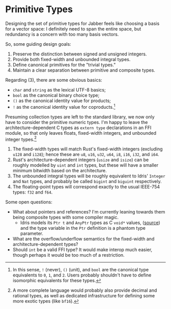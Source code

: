 # Primitive Types

Designing the set of primitive types for Jabber feels like choosing a basis for a vector space: I definitely need to span the entire space, but redundancy is a concern with too many basis vectors.

So, some guiding design goals:

1. Preserve the distinction between signed and unsigned integers.
2. Provide both fixed-width and unbounded integral types.
3. Define canonical primitives for the "trivial types."
4. Maintain a clear separation between primitive and composite types.

Regarding (3), there are some obvious basics:

- `char` and `string` as the lexical UTF-8 basics;
- `bool` as the canonical binary choice type;
- `()` as the canonical identity value for products;
- `!` as the canonical identity value for coproducts.[^1]

Presuming collection types are left to the standard library, we now only have to consider the primitive numeric types. I'm happy to leave the architecture-dependent C types as `extern type` declarations in an FFI module, so that only leaves floats, fixed-width integers, and unbounded integer types.[^2]

1. The fixed-width types will match Rust's fixed-width integers (excluding `u128` and `i128`); hence these are `u8`, `u16`, `u32`, `u64`, `i8`, `i16`, `i32`, and `i64`.
2. Rust's architecture-dependent integers (`usize` and `isize`) can be roughly modelled by `uint` and `int` types, but these will have a smaller minimum bitwidth based on the architecture.
3. The unbounded integral types will be roughly equivalent to Idris' `Integer` and `Nat` types, and probably be called `bigint` and `biguint` respectively.
4. The floating-point types will correspond exactly to the usual IEEE-754 types: `f32` and `f64`.

Some open questions:
- What about pointers and references? I'm currently leaning towards them being composite types with some compiler magic.
    - Idris models its `Ptr t` and `AnyPtr` types as C `void*` values, ([source](https://idris2.readthedocs.io/en/latest/ffi/ffi.html#primitive-ffi-types)) and the type variable in the `Ptr` definition is a phantom type parameter.
- What are the overflow/underflow semantics for the fixed-width and architecture-dependent types?
- Should `int` be a valid FFI type? It would make interop much easier, though perhaps it would be too much of a restriction.


[^1]: In this sense, `!` (never), `()` (unit), and `bool` are the canonical type equivalents to `0`, `1`, and `2`. Users probably shouldn't have to define isomorphic equivalents for these types.

[^2]: A more complete language would probably also provide decimal and rational types, as well as dedicated infrastructure for defining some more exotic types (like `bf16`).